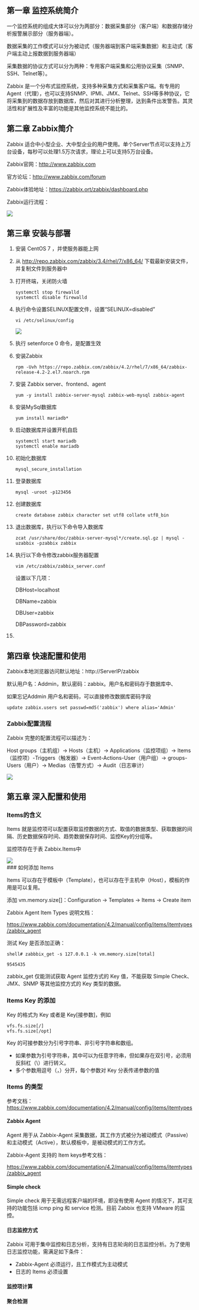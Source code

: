## 第一章 监控系统简介

一个监控系统的组成大体可以分为两部分：数据采集部分（客户端）和数据存储分析报警展示部分（服务器端）。

数据采集的工作模式可以分为被动式（服务器端到客户端采集数据）和主动式（客户端主动上报数据到服务器端）

采集数据的协议方式可以分为两种：专用客户端采集和公用协议采集（SNMP、SSH、Telnet等）。

Zabbix 是一个分布式监控系统，支持多种采集方式和采集客户端。有专用的Agent（代理），也可以支持SNMP、IPMI、JMX、Telnet、SSH等多种协议，它将采集到的数据存放到数据库，然后对其进行分析整理，达到条件出发警告。其灵活性和扩展性及丰富的功能是其他监控系统不能比的。

## 第二章 Zabbix简介

Zabbix 适合中小型企业、大中型企业的用户使用。单个Server节点可以支持上万台设备，每秒可以处理1.5万次请求，理论上可以支持5万台设备。

Zabbix官网：http://www.zabbix.com

官方论坛：http://www.zabbix.com/forum

Zabbix体验地址：https://zabbix.ort/zabbix/dashboard.php

Zabbix运行流程：

<div>
    <image src="../img/1.png"></image>
</div>

## 第三章 安装与部署

1. 安装 CentOS 7 ，并使服务器能上网

2. 从 http://repo.zabbix.com/zabbix/3.4/rhel/7/x86_64/ 下载最新安装文件，并复制文件到服务器中

3. 打开终端，关闭防火墙

   ```
   systemctl stop firewalld
   systemctl disable firewalld
   ```

4. 执行命令设置SELINUX配置文件，设置“SELINUX=disabled”

   ```
   vi /etc/selinux/config
   ```

   <div>
       <image src="../img/install1.png"></image>
   </div>

5. 执行 setenforce 0 命令，是配置生效

6. 安装Zabbix

   ```
   rpm -Uvh https://repo.zabbix.com/zabbix/4.2/rhel/7/x86_64/zabbix-release-4.2-2.el7.noarch.rpm
   ```

7. 安装 Zabbix server、frontend、agent

   ```
   yum -y install zabbix-server-mysql zabbix-web-mysql zabbix-agent
   ```

8. 安装MySql数据库

   ```
   yum install mariadb*
   ```

9. 启动数据库并设置开机自启

   ```
   systemctl start mariadb
   systemctl enable mariadb
   ```

10. 初始化数据库

    ```
    mysql_secure_installation
    ```

11. 登录数据库

    ```
    mysql -uroot -p123456
    ```

12. 创建数据库

    ```
    create database zabbix character set utf8 collate utf8_bin
    ```

13. 退出数据库，执行以下命令导入数据库

    ```
    zcat /usr/share/doc/zabbix-server-mysql*/create.sql.gz | mysql -uzabbix -pzabbix zabbix
    ```

14. 执行以下命令修改zabbix服务器配置

    ```
    vim /etc/zabbix/zabbix_server.conf
    ```

    设置以下几项：

    DBHost=localhost

    DBName=zabbix

    DBUser=zabbix

    DBPassword=zabbix

15. 

## 第四章 快速配置和使用

Zabbix本地浏览器访问默认地址：http://ServerIP/zabbix

默认用户名：Addmin，默认密码：zabbix。用户名和密码存于数据库中、

如果忘记Addmin 用户名和密码，可以直接修改数据库密码字段

```
update zabbix.users set passwd=md5('zabbix') where alias='Admin'
```

### Zabbix配置流程

Zabbix 完整的配置流程可以描述为：

Host groups（主机组）-> Hosts（主机）-> Applications（监控项组）-> Items（监控项）-Triggers（触发器）-> Event-Actions-User（用户组）-> groups-Users（用户）-> Medias（告警方式）-> Audit（日志审计）

<div>
    <image src="../img/配置流程.jpg"></image>
</div>


## 第五章 深入配置和使用

### Items的含义

Items 就是监控项可以配置获取监控数据的方式、取值的数据类型、获取数据的间隔、历史数据保存时间、趋势数据保存时间、监控Key的分组等。

监控项存在于表 Zabbix.Items中

<div>
    <image src="../img/items.png"></image>
</div>
### 如何添加 Items

Items 可以存在于模板中（Template），也可以存在于主机中（Host），模板的作用是可以复用。

添加 vm.memory.size[]：Configuration -> Templates -> Items -> Create item

Zabbix Agent Item Types 说明文档：

<https://www.zabbix.com/documentation/4.2/manual/config/items/itemtypes/zabbix_agent>

测试 Key 是否添加正确：

```shell
shell# zabbbix_get -s 127.0.0.1 -k vm.memory.size[total]

9545435
```

zabbix_get 仅能测试获取 Agent 监控方式的 Key 值，不能获取 Simple Check、JMX、SNMP 等其他监控方式的 Key 类型的数据。

### Items Key 的添加

Key 的格式为 Key 或者是 Key[接参数]，例如

```
vfs.fs.size[/]
vfs.fs.size[/opt]
```

Key 的可接参数分为引号字符串、非引号字符串和数组。

- 如果参数为引号字符串，其中可以为任意字符串，但如果存在双引号，必须用反斜杠（\）进行转义。
- 多个参数用逗号（，）分开，每个参数对 Key 分表传递参数的值

### Items 的类型

参考文档：<https://www.zabbix.com/documentation/4.2/manual/config/items/itemtypes>

#### Zabbix Agent

Agent 用于从 Zabbix-Agent 采集数据，其工作方式被分为被动模式（Passive）和主动模式（Active），默认模板中，是被动模式的工作方式。

Zabbix-Agent 支持的 Item keys参考文档：

<https://www.zabbix.com/documentation/4.2/manual/config/items/itemtypes/zabbix_agent>

#### Simple check

Simple check 用于无需远程客户端的环境，即没有使用 Agent 的情况下，其可支持的功能包括 icmp ping 和 service 检测。目前 Zabbix 也支持 VMware 的监控。

#### 日志监控方式

Zabbix 可用于集中监控和日志分析，支持有日志轮询的日志监控分析。为了使用日志监控功能，需满足如下条件：

- Zabbix-Agent 必须运行，且工作模式为主动模式
- 日志的 Items 必须设置

#### 监控项计算



#### 聚合检测



